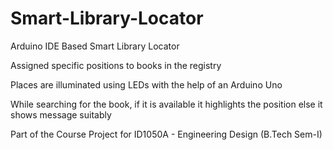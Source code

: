 # Smart-Library-Locator

Arduino IDE Based Smart Library Locator

Assigned specific positions to books in the registry

Places are illuminated using LEDs with the help of an Arduino Uno

While searching for the book, if it is available it highlights the position else it shows message suitably

Part of the Course Project for ID1050A - Engineering Design (B.Tech Sem-I)
